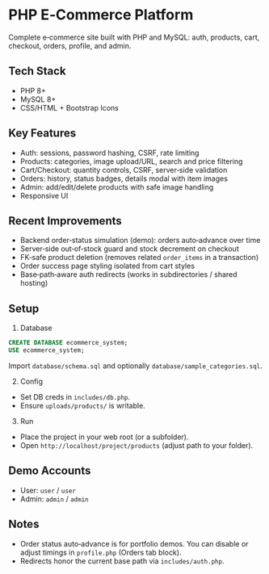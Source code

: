 # PHP E‑Commerce Platform

Complete e‑commerce site built with PHP and MySQL: auth, products, cart, checkout, orders, profile, and admin.

## Tech Stack
- PHP 8+
- MySQL 8+
- CSS/HTML + Bootstrap Icons

## Key Features
- Auth: sessions, password hashing, CSRF, rate limiting
- Products: categories, image upload/URL, search and price filtering
- Cart/Checkout: quantity controls, CSRF, server‑side validation
- Orders: history, status badges, details modal with item images
- Admin: add/edit/delete products with safe image handling
- Responsive UI

## Recent Improvements
- Backend order‑status simulation (demo): orders auto‑advance over time
- Server‑side out‑of‑stock guard and stock decrement on checkout
- FK‑safe product deletion (removes related `order_items` in a transaction)
- Order success page styling isolated from cart styles
- Base‑path‑aware auth redirects (works in subdirectories / shared hosting)

## Setup
1) Database
```sql
CREATE DATABASE ecommerce_system;
USE ecommerce_system;
```
Import `database/schema.sql` and optionally `database/sample_categories.sql`.

2) Config
- Set DB creds in `includes/db.php`.
- Ensure `uploads/products/` is writable.

3) Run
- Place the project in your web root (or a subfolder).
- Open `http://localhost/project/products` (adjust path to your folder).

## Demo Accounts
- User: `user` / `user`
- Admin: `admin` / `admin`

## Notes
- Order status auto‑advance is for portfolio demos. You can disable or adjust timings in `profile.php` (Orders tab block).
- Redirects honor the current base path via `includes/auth.php`.
